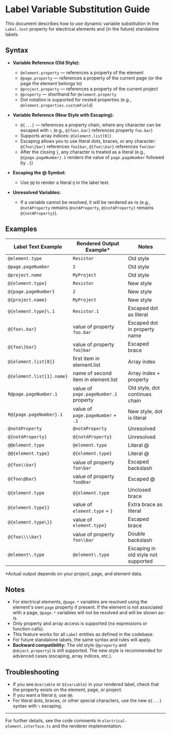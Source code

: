 # Label Variable Substitution Guide

This document describes how to use dynamic variable substitution in the `Label.text` property for electrical elements and (in the future) standalone labels.

## Syntax

- **Variable Reference (Old Style):**

  - `@element.property` — references a property of the element
  - `@page.property` — references a property of the current page (or the page the element belongs to)
  - `@project.property` — references a property of the current project
  - `@property` — shorthand for `@element.property`
  - Dot notation is supported for nested properties (e.g., `@element.properties.customField`)

- **Variable Reference (New Style with Escaping):**

  - `@{...}` — references a property chain, where any character can be escaped with `\` (e.g., `@{foo\.bar}` references property `foo.bar`)
  - Supports array indices: `@{element.list[0]}`
  - Escaping allows you to use literal dots, braces, or any character: `@{foo\}bar}` references `foo}bar`, `@{foo\\bar}` references `foo\bar`
  - After the closing `}`, any character is treated as a literal (e.g., `@{page.pageNumber}.1` renders the value of `page.pageNumber` followed by `.1`)

- **Escaping the @ Symbol:**

  - Use `@@` to render a literal `@` in the label text.

- **Unresolved Variables:**
  - If a variable cannot be resolved, it will be rendered as-is (e.g., `@notAProperty` remains `@notAProperty`, `@{notAProperty}` remains `@{notAProperty}`).

## Examples

| Label Text Example        | Rendered Output Example\*             | Notes                               |
| ------------------------- | ------------------------------------- | ----------------------------------- |
| `@element.type`           | `Resistor`                            | Old style                           |
| `@page.pageNumber`        | `2`                                   | Old style                           |
| `@project.name`           | `MyProject`                           | Old style                           |
| `@{element.type}`         | `Resistor`                            | New style                           |
| `@{page.pageNumber}`      | `2`                                   | New style                           |
| `@{project.name}`         | `MyProject`                           | New style                           |
| `@{element.type}\.1`      | `Resistor.1`                          | Escaped dot as literal              |
| `@{foo\.bar}`             | value of property `foo.bar`           | Escaped dot in property name        |
| `@{foo\}bar}`             | value of property `foo}bar`           | Escaped brace                       |
| `@{element.list[0]}`      | first item in element.list            | Array index                         |
| `@{element.list[1].name}` | name of second item in element.list   | Array index + property              |
| `R@page.pageNumber.1`     | value of `page.pageNumber.1` property | Old style, dot continues chain      |
| `R@{page.pageNumber}.1`   | value of `page.pageNumber` + `.1`     | New style, dot is literal           |
| `@notAProperty`           | `@notAProperty`                       | Unresolved                          |
| `@{notAProperty}`         | `@{notAProperty}`                     | Unresolved                          |
| `@@element.type`          | `@element.type`                       | Literal @                           |
| `@@{element.type}`        | `@{element.type}`                     | Literal @                           |
| `@{foo\\bar}`             | value of property `foo\bar`           | Escaped backslash                   |
| `@{foo\@bar}`             | value of property `foo@bar`           | Escaped @                           |
| `@{element.type`          | `@{element.type`                      | Unclosed brace                      |
| `@{element.type}}`        | value of `element.type` + `}`         | Extra brace as literal              |
| `@{element.type\}}`       | value of `element.type}`              | Escaped brace                       |
| `@{foo\\\\bar}`           | value of property `foo\\bar`          | Double backslash                    |
| `@element\.type`          | `@element\.type`                      | Escaping in old style not supported |

\*Actual output depends on your project, page, and element data.

## Notes

- For electrical elements, `@page.*` variables are resolved using the element's own `page` property if present. If the element is not associated with a page, `@page.*` variables will not be resolved and will be shown as-is.
- Only property and array access is supported (no expressions or function calls).
- This feature works for all `Label` entities as defined in the codebase.
- For future standalone labels, the same syntax and rules will apply.
- **Backward compatibility:** The old style (`@property` and `@object.property`) is still supported. The new style is recommended for advanced cases (escaping, array indices, etc.).

## Troubleshooting

- If you see `@variable` or `@{variable}` in your rendered label, check that the property exists on the element, page, or project.
- If you want a literal `@`, use `@@`.
- For literal dots, braces, or other special characters, use the new `@{...}` syntax with `\` escaping.

---

For further details, see the code comments in `electrical-element.interface.ts` and the renderer implementation.
